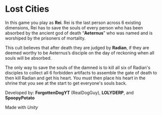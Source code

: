 # Lost Cities

In this game you play as **Rei**. Rei is the last person across 6 existing dimensions, Rei has to save the souls of every person who has been absorbed by the ancient god of death “**Aeternus**” who was named and is worshiped by the prisoners of mortality. 

This cult believes that after death they are judged by **Radian**, if they are deemed worthy to be Aeternus’s disciple on the day of reckoning when all souls will be absorbed. 

The only way to save the souls of the damned is to kill all six of Radian's disciples to collect all 6 forbidden artifacts to assemble the gate of death to then kill Radian and get his heart. You must then place his heart in the shrine that you see at the start to get everyone's souls back.

Developed by: **ForgottenDogYT** (RealDogGuy), **LOLYDERP**, and **SpoopyPotato**

Made with *Unity*